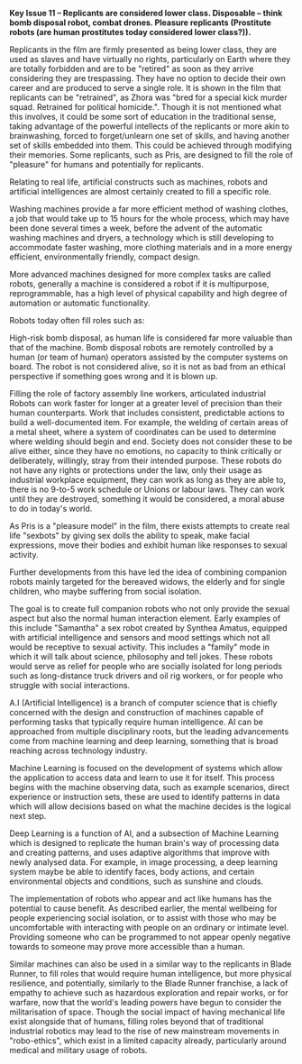 **Key Issue 11 – Replicants are considered lower class. Disposable – think bomb disposal robot, combat drones. Pleasure replicants (Prostitute robots (are human prostitutes today considered lower class?)).**

Replicants in the film are firmly presented as being lower class, they are used as slaves and have virtually no rights, particularly on Earth where they are totally forbidden and are to be &quot;retired&quot; as soon as they arrive considering they are trespassing. They have no option to decide their own career and are produced to serve a single role. It is shown in the film that replicants can be &quot;retrained&quot;, as Zhora was &quot;bred for a special kick murder squad. Retrained for political homicide.&quot;. Though it is not mentioned what this involves, it could be some sort of education in the traditional sense, taking advantage of the powerful intellects of the replicants or more akin to brainwashing, forced to forget/unlearn one set of skills, and having another set of skills embedded into them. This could be achieved through modifying their memories. Some replicants, such as Pris, are designed to fill the role of &quot;pleasure&quot; for humans and potentially for replicants.

Relating to real life, artificial constructs such as machines, robots and artificial intelligences are almost certainly created to fill a specific role.

Washing machines provide a far more efficient method of washing clothes, a job that would take up to 15 hours for the whole process, which may have been done several times a week, before the advent of the automatic washing machines and dryers, a technology which is still developing to accommodate faster washing, more clothing materials and in a more energy efficient, environmentally friendly, compact design.

More advanced machines designed for more complex tasks are called robots, generally a machine is considered a robot if it is multipurpose, reprogrammable, has a high level of physical capability and high degree of automation or automatic functionality.

Robots today often fill roles such as:

High-risk bomb disposal, as human life is considered far more valuable than that of the machine. Bomb disposal robots are remotely controlled by a human (or team of human) operators assisted by the computer systems on board. The robot is not considered alive, so it is not as bad from an ethical perspective if something goes wrong and it is blown up.

Filling the role of factory assembly line workers, articulated industrial Robots can work faster for longer at a greater level of precision than their human counterparts. Work that includes consistent, predictable actions to build a well-documented item. For example, the welding of certain areas of a metal sheet, where a system of coordinates can be used to determine where welding should begin and end. Society does not consider these to be alive either, since they have no emotions, no capacity to think critically or deliberately, willingly, stray from their intended purpose. These robots do not have any rights or protections under the law, only their usage as industrial workplace equipment, they can work as long as they are able to, there is no 9-to-5 work schedule or Unions or labour laws. They can work until they are destroyed, something it would be considered, a moral abuse to do in today&#39;s world.

As Pris is a &quot;pleasure model&quot; in the film, there exists attempts to create real life &quot;sexbots&quot; by giving sex dolls the ability to speak, make facial expressions, move their bodies and exhibit human like responses to sexual activity.

Further developments from this have led the idea of combining companion robots mainly targeted for the bereaved widows, the elderly and for single children, who maybe suffering from social isolation.

The goal is to create full companion robots who not only provide the sexual aspect but also the normal human interaction element. Early examples of this include &quot;Samantha&quot; a sex robot created by Synthea Amatus, equipped with artificial intelligence and sensors and mood settings which not all would be receptive to sexual activity. This includes a &quot;family&quot; mode in which it will talk about science, philosophy and tell jokes. These robots would serve as relief for people who are socially isolated for long periods such as long-distance truck drivers and oil rig workers, or for people who struggle with social interactions.

A.I (Artificial Intelligence) is a branch of computer science that is chiefly concerned with the design and construction of machines capable of performing tasks that typically require human intelligence. AI can be approached from multiple disciplinary roots, but the leading advancements come from machine learning and deep learning, something that is broad reaching across technology industry.

Machine Learning is focused on the development of systems which allow the application to access data and learn to use it for itself. This process begins with the machine observing data, such as example scenarios, direct experience or instruction sets, these are used to identify patterns in data which will allow decisions based on what the machine decides is the logical next step.

Deep Learning is a function of AI, and a subsection of Machine Learning which is designed to replicate the human brain&#39;s way of processing data and creating patterns, and uses adaptive algorithms that improve with newly analysed data. For example, in image processing, a deep learning system maybe be able to identify faces, body actions, and certain environmental objects and conditions, such as sunshine and clouds.

The implementation of robots who appear and act like humans has the potential to cause benefit. As described earlier, the mental wellbeing for people experiencing social isolation, or to assist with those who may be uncomfortable with interacting with people on an ordinary or intimate level. Providing someone who can be programmed to not appear openly negative towards to someone may prove more accessible than a human.

Similar machines can also be used in a similar way to the replicants in Blade Runner, to fill roles that would require human intelligence, but more physical resilience, and potentially, similarly to the Blade Runner franchise, a lack of empathy to achieve such as hazardous exploration and repair works, or for warfare, now that the world&#39;s leading powers have begun to consider the militarisation of space. Though the social impact of having mechanical life exist alongside that of humans, filling roles beyond that of traditional industrial robotics may lead to the rise of new mainstream movements in &quot;robo-ethics&quot;, which exist in a limited capacity already, particularly around medical and military usage of robots.
